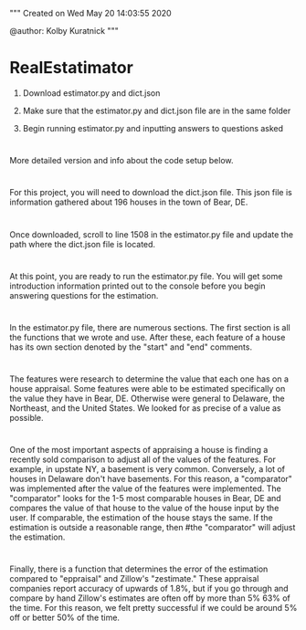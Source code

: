 """
Created on Wed May 20 14:03:55 2020

@author: Kolby Kuratnick
"""

# RealEstatimator


1. Download estimator.py and dict.json

2. Make sure that the estimator.py and dict.json file are in the same folder

3. Begin running estimator.py and inputting answers to questions asked
#
More detailed version and info about the code setup below.
#
For this project, you will need to download the dict.json file. This json file is information gathered about 196 houses in the town of Bear, DE.
#
Once downloaded, scroll to line 1508 in the estimator.py file and update the path where the dict.json file is located.
#
At this point, you are ready to run the estimator.py file. You will get some introduction information printed out to the console before you begin answering questions for the estimation.
#
In the estimator.py file, there are numerous sections. The first section is all the functions that we wrote and use. After these, each feature of a house has its own section denoted by the "start" and "end" comments.
#
The features were research to determine the value that each one has on a house appraisal. Some features were able to be estimated specifically on the value they have in Bear, DE. Otherwise were general to Delaware, the Northeast, and the United States. We looked for as precise of a value as possible.
#
One of the most important aspects of appraising a house is finding a recently sold comparison to adjust all of the values of the features. For example, in upstate NY, a basement is very common. Conversely, a lot of houses in Delaware don't have basements. For this reason, a "comparator" was implemented after the value of the features were implemented. The "comparator" looks for the 1-5 most comparable houses in Bear, DE and compares the value of that house to the value of the house input by the user. If comparable, the estimation of the house stays the same. If the estimation is outside a reasonable range, then
#the "comparator" will adjust the estimation.
#
Finally, there is a function that determines the error of the estimation compared to "eppraisal" and Zillow's "zestimate." These appraisal companies report accuracy of upwards of 1.8%, but if you go through and compare by hand Zillow's estimates are often off by more than 5% 63% of the time. For this reason, we felt pretty successful if we could be around 5% off or better 50% of the time.
